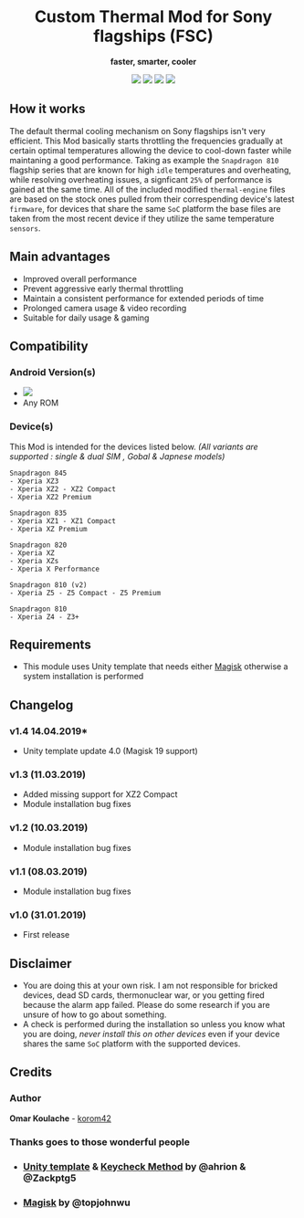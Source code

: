 <h1 align="center">Custom Thermal Mod for Sony flagships (FSC) </h1>
<p align="center">
 <strong>faster, smarter, cooler</strong></div>
</p>

<p align="center">
</a> <img src="https://img.shields.io/badge/Version-1.3-lightgrey.svg?style=flat-square"></a> <img src="https://img.shields.io/badge/Updated-March%2011%2C%202019-brightgreen.svg?style=flat-square"></a> <a href="https://forum.xda-developers.com/crossdevice-dev/sony/z3-z4-z5-fsc-improve-performance-t3673785"><img src="https://img.shields.io/badge/XDA-Thread-orange.svg?style=flat-square"></a> <a href="https://t.me/FSC_XDA"><img src="https://img.shields.io/badge/Telegram-Channel-blue.svg?style=flat-square"></a>
</p>


## How it works
The default thermal cooling mechanism on Sony flagships isn't very efficient. This Mod basically starts throttling the frequencies gradually at certain optimal temperatures allowing the device to cool-down faster while maintaning a good performance. Taking as example the <code>Snapdragon 810</code> flagship series that are known for high <code>idle</code> temperatures and overheating, while resolving overheating issues, a signficant <code>25%</code> of performance is gained at the same time. All of the included modified <code>thermal-engine</code> files are based on the stock ones pulled from their correspending device's latest <code>firmware</code>, for devices that share the same <code>SoC</code> platform the base files are taken from the most recent device if they utilize the same temperature <code>sensors</code>.

## Main advantages
- Improved overall performance
- Prevent aggressive early  thermal throttling
- Maintain a consistent performance for extended periods of time
- Prolonged camera usage & video recording 
- Suitable for daily usage & gaming

## Compatibility
### Android Version(s)
- <img src="https://img.shields.io/badge/Android-5.0+-GREEN.svg?style=flat-square">
- Any ROM

### Device(s)
This Mod is intended for the devices listed below. _(All variants are supported : single & dual SIM , Gobal & Japnese models)_
```
Snapdragon 845
- Xperia XZ3
- Xperia XZ2 - XZ2 Compact
- Xperia XZ2 Premium

Snapdragon 835
- Xperia XZ1 - XZ1 Compact
- Xperia XZ Premium

Snapdragon 820
- Xperia XZ
- Xperia XZs
- Xperia X Performance

Snapdragon 810 (v2)
- Xperia Z5 - Z5 Compact - Z5 Premium

Snapdragon 810
- Xperia Z4 - Z3+
```

## Requirements
- This module uses Unity template that needs either [Magisk](https://github.com/topjohnwu/Magisk/releases) otherwise a system installation is performed

## Changelog
### v1.4 14.04.2019*
- Unity template update 4.0 (Magisk 19 support)

### v1.3 (11.03.2019)
- Added missing support for XZ2 Compact
- Module installation bug fixes

### v1.2 (10.03.2019)
- Module installation bug fixes

### v1.1 (08.03.2019)
- Module installation bug fixes

### v1.0 (31.01.2019)
- First release

## Disclaimer
- You are doing this at your own risk. I am not responsible for bricked devices, dead SD cards, thermonuclear war, or you getting fired because the alarm app failed. Please do some research if you are unsure of how to go about something. 
- A check is performed during the installation so unless you know what you are doing, _never install this on other devices_ even if your device shares the same <code>SoC</code> platform with the supported devices.

## Credits
### Author
**Omar Koulache** - [korom42](https://github.com/korom42)

### Thanks goes to those wonderful people
- ### [Unity template](https://forum.xda-developers.com/android/software/module-audio-modification-library-t3579612) & [Keycheck Method](https://forum.xda-developers.com/android/software/guide-volume-key-selection-flashable-zip-t3773410) by @ahrion & @Zackptg5 
- ### [Magisk](https://github.com/topjohnwu/Magisk) by @topjohnwu

